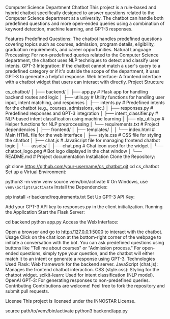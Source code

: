 Computer Science Department Chatbot
This project is a rule-based and hybrid chatbot specifically designed to answer questions related to the Computer Science department at a university. The chatbot can handle both predefined questions and more open-ended queries using a combination of keyword detection, machine learning, and GPT-3 responses.

Features
Predefined Questions: The chatbot handles predefined questions covering topics such as courses, admission, program details, eligibility, graduation requirements, and career opportunities.
Natural Language Processing: For non-predefined queries related to the Computer Science department, the chatbot uses NLP techniques to detect and classify user intents.
GPT-3 Integration: If the chatbot cannot match a user's query to a predefined category or if it's outside the scope of the department, it uses GPT-3 to generate a helpful response.
Web Interface: A frontend interface with a chatbot widget that users can interact with directly.
Project Structure

cs_chatbot/
│
├── backend/
│   ├── app.py                # Flask app for handling backend routes and logic
│   ├── utils.py              # Utility functions for handling user input, intent matching, and responses
│   ├── intents.py            # Predefined intents for the chatbot (e.g., courses, admissions, etc.)
│   ├── responses.py          # Predefined responses and GPT-3 integration
│   ├── intent_classifier.py  # NLP-based intent classification using machine learning
│   ├── nlp_utils.py          # Helper functions for NLP preprocessing
│   └── requirements.txt      # Project dependencies
│
├── frontend/
│   ├── templates/
│   │   └── index.html        # Main HTML file for the web interface
│   ├── style.css             # CSS file for styling the chatbot
│   ├── chat.js               # JavaScript file for managing frontend chatbot logic
│   └── assets/
│       ├── chat.png          # Chat icon used for the widget
│       └── chatbot_logo.png  # Bot logo displayed in the chat window
│
└── README.md                 # Project documentation
Installation
Clone the Repository:


git clone https://github.com/your-username/cs_chatbot.git
cd cs_chatbot
Set up a Virtual Environment:


python3 -m venv venv
source venv/bin/activate   # On Windows, use `venv\Scripts\activate`
Install the Dependencies:


pip install -r backend/requirements.txt
Set Up GPT-3 API Key:

Add your GPT-3 API key to responses.py in the client initialization.
Running the Application
Start the Flask Server:


cd backend
python app.py
Access the Web Interface:

Open a browser and go to http://127.0.0.1:5000 to interact with the chatbot.
Usage
Click on the chat icon at the bottom-right corner of the webpage to initiate a conversation with the bot.
You can ask predefined questions using buttons like "Tell me about courses" or "Admission process."
For open-ended questions, simply type your question, and the chatbot will either match it to an intent or generate a response using GPT-3.
Technologies Used
Flask: Web framework for the backend server.
JavaScript (chat.js): Manages the frontend chatbot interaction.
CSS (style.css): Styling for the chatbot widget.
scikit-learn: Used for intent classification (NLP model).
OpenAI GPT-3: For generating responses to non-predefined queries.
Contributing
Contributions are welcome! Feel free to fork the repository and submit pull requests.

License
This project is licensed under the INNOSTAR License.



source path/to/venv/bin/activate
python3 backend/app.py